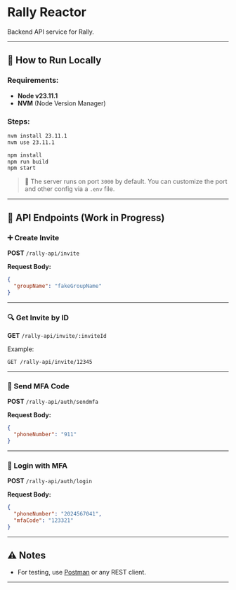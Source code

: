 # Rally Reactor

Backend API service for Rally.

---

## 🚀 How to Run Locally

### Requirements:

- **Node v23.11.1**
- **NVM** (Node Version Manager)

### Steps:

```bash
nvm install 23.11.1
nvm use 23.11.1

npm install
npm run build
npm start
```

> 🔧 The server runs on port `3000` by default. You can customize the port and other config via a `.env` file.

---

## 📡 API Endpoints (Work in Progress)

### ➕ Create Invite

**POST** `/rally-api/invite`

**Request Body:**

```json
{
  "groupName": "fakeGroupName"
}
```

---

### 🔍 Get Invite by ID

**GET** `/rally-api/invite/:inviteId`

Example:

```
GET /rally-api/invite/12345
```

---

### 📲 Send MFA Code

**POST** `/rally-api/auth/sendmfa`

**Request Body:**

```json
{
  "phoneNumber": "911"
}
```

---

### 🔐 Login with MFA

**POST** `/rally-api/auth/login`

**Request Body:**

```json
{
  "phoneNumber": "2024567041",
  "mfaCode": "123321"
}
```

---

## ⚠️ Notes

- For testing, use [Postman](https://www.postman.com/) or any REST client.

---
